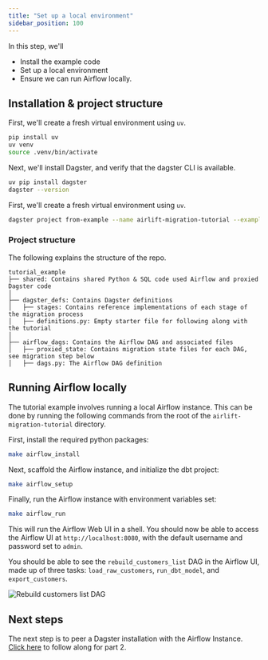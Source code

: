 ```yaml
---
title: "Set up a local environment"
sidebar_position: 100
---
```


In this step, we'll

- Install the example code
- Set up a local environment
- Ensure we can run Airflow locally.

## Installation & project structure

First, we'll create a fresh virtual environment using `uv`.

```bash
pip install uv
uv venv
source .venv/bin/activate
```

Next, we'll install Dagster, and verify that the dagster CLI is available.

```bash
uv pip install dagster
dagster --version
```

First, we'll create a fresh virtual environment using `uv`.

```bash
dagster project from-example --name airlift-migration-tutorial --example airlift-migration-tutorial
```

### Project structure

The following explains the structure of the repo.

```plaintext
tutorial_example
├── shared: Contains shared Python & SQL code used Airflow and proxied Dagster code
│
├── dagster_defs: Contains Dagster definitions
│   ├── stages: Contains reference implementations of each stage of the migration process
│   ├── definitions.py: Empty starter file for following along with the tutorial
│
├── airflow_dags: Contains the Airflow DAG and associated files
│   ├── proxied_state: Contains migration state files for each DAG, see migration step below
│   ├── dags.py: The Airflow DAG definition
```

## Running Airflow locally

The tutorial example involves running a local Airflow instance. This can be done by running the following commands from the root of the `airlift-migration-tutorial` directory.

First, install the required python packages:

```bash
make airflow_install
```

Next, scaffold the Airflow instance, and initialize the dbt project:

```bash
make airflow_setup
```

Finally, run the Airflow instance with environment variables set:

```bash
make airflow_run
```

This will run the Airflow Web UI in a shell. You should now be able to access the Airflow UI at `http://localhost:8080`, with the default username and password set to `admin`.

You should be able to see the `rebuild_customers_list` DAG in the Airflow UI, made up of three tasks: `load_raw_customers`, `run_dbt_model`, and `export_customers`.

![Rebuild customers list DAG](/images/integrations/airlift/rebuild_customers_dag.png)

## Next steps

The next step is to peer a Dagster installation with the Airflow Instance. [Click here](peer) to follow along for part 2.
